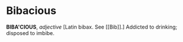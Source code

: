 # Bibacious

**BIBA'CIOUS**, _adjective_ \[Latin bibax. See [[Bib]].\] Addicted to drinking; disposed to imbibe.